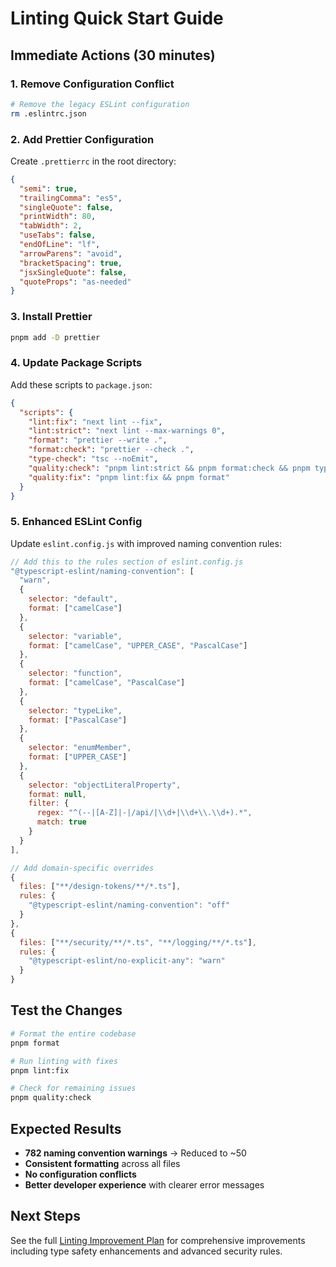 # Linting Quick Start Guide

## Immediate Actions (30 minutes)

### 1. Remove Configuration Conflict

```bash
# Remove the legacy ESLint configuration
rm .eslintrc.json
```

### 2. Add Prettier Configuration

Create `.prettierrc` in the root directory:

```json
{
  "semi": true,
  "trailingComma": "es5",
  "singleQuote": false,
  "printWidth": 80,
  "tabWidth": 2,
  "useTabs": false,
  "endOfLine": "lf",
  "arrowParens": "avoid",
  "bracketSpacing": true,
  "jsxSingleQuote": false,
  "quoteProps": "as-needed"
}
```

### 3. Install Prettier

```bash
pnpm add -D prettier
```

### 4. Update Package Scripts

Add these scripts to `package.json`:

```json
{
  "scripts": {
    "lint:fix": "next lint --fix",
    "lint:strict": "next lint --max-warnings 0",
    "format": "prettier --write .",
    "format:check": "prettier --check .",
    "type-check": "tsc --noEmit",
    "quality:check": "pnpm lint:strict && pnpm format:check && pnpm type-check",
    "quality:fix": "pnpm lint:fix && pnpm format"
  }
}
```

### 5. Enhanced ESLint Config

Update `eslint.config.js` with improved naming convention rules:

```javascript
// Add this to the rules section of eslint.config.js
"@typescript-eslint/naming-convention": [
  "warn",
  {
    selector: "default",
    format: ["camelCase"]
  },
  {
    selector: "variable",
    format: ["camelCase", "UPPER_CASE", "PascalCase"]
  },
  {
    selector: "function",
    format: ["camelCase", "PascalCase"]
  },
  {
    selector: "typeLike",
    format: ["PascalCase"]
  },
  {
    selector: "enumMember",
    format: ["UPPER_CASE"]
  },
  {
    selector: "objectLiteralProperty",
    format: null,
    filter: {
      regex: "^(--|[A-Z]|-|/api/|\\d+|\\d+\\.\\d+).*",
      match: true
    }
  }
],

// Add domain-specific overrides
{
  files: ["**/design-tokens/**/*.ts"],
  rules: {
    "@typescript-eslint/naming-convention": "off"
  }
},
{
  files: ["**/security/**/*.ts", "**/logging/**/*.ts"],
  rules: {
    "@typescript-eslint/no-explicit-any": "warn"
  }
}
```

## Test the Changes

```bash
# Format the entire codebase
pnpm format

# Run linting with fixes
pnpm lint:fix

# Check for remaining issues
pnpm quality:check
```

## Expected Results

- **782 naming convention warnings** → Reduced to ~50
- **Consistent formatting** across all files
- **No configuration conflicts**
- **Better developer experience** with clearer error messages

## Next Steps

See the full [Linting Improvement Plan](./LINTING_IMPROVEMENT_PLAN.md) for comprehensive improvements including type safety enhancements and advanced security rules.
